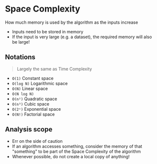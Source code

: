 # Space Complexity

How much memory is used by the algorithm as the inputs increase

- Inputs need to be stored in memory
- If the input is very large (e.g. a dataset), the required memory will also be large!

## Notations

> Largely the same as Time Complexity

- `O(1)` Constant space
- `O(log N)` Logarithmic space
- `O(N)` Linear space
- `O(N log N)`
- `O(n²)` Quadratic space
- `O(n³)` Cubic space
- `O(2ⁿ)` Exponential space
- `O(N!)` Factorial space

## Analysis scope

- Err on the side of caution
- If an algorithm accesses something, consider the memory of that "something" to be part of the Space Complexity of the algorithm
- Whenever possible, do not create a local copy of anything!
